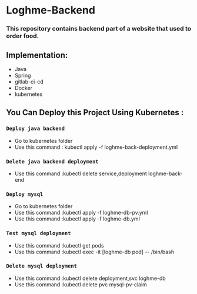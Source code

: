 # Loghme-Backend
### This repository contains backend part of a website that used to order food.
## Implementation:
- Java
- Spring
- gitlab-ci-cd
- Docker
- kubernetes

## You Can Deploy this Project Using Kubernetes :
### `Deploy java backend`
 - Go to kubernetes folder <br />
 - Use this command : kubectl apply -f loghme-back-deployment.yml <br /> 
### `Delete java backend deployment`
 - Use this command :kubectl delete service,deployment loghme-back-end
### `Deploy mysql`
 - Go to kubernetes folder <br />
 - Use this command :kubectl apply -f loghme-db-pv.yml  <br /> 
 - Use this command :kubectl apply -f loghme-db.yml  <br /> 
### `Test mysql deployment`
 - Use this command :kubectl get pods  <br /> 
 - Use this command :kubectl exec -it [loghme-db pod] -- /bin/bash  <br />
### `Delete mysql deployment`
 - Use this command :kubectl delete deployment,svc loghme-db <br />
 - Use this command :kubectl delete pvc mysql-pv-claim <br />
